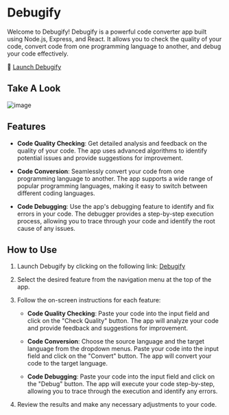 # Debugify

Welcome to Debugify! Debugify is a powerful code converter app built using Node.js, Express, and React. It allows you to check the quality of your code, convert code from one programming language to another, and debug your code effectively.

🚀 [Launch Debugify](https://64a62c19aa400e250cf217b0--playful-llama-45ea46.netlify.app/)


## Take A Look 
![image](https://github.com/RiteshKumarShukla/Debugify/assets/110231091/d7a041c8-4433-4d0f-a1ab-d163c8dfcd3f)


## Features

- **Code Quality Checking**: Get detailed analysis and feedback on the quality of your code. The app uses advanced algorithms to identify potential issues and provide suggestions for improvement.

- **Code Conversion**: Seamlessly convert your code from one programming language to another. The app supports a wide range of popular programming languages, making it easy to switch between different coding languages.

- **Code Debugging**: Use the app's debugging feature to identify and fix errors in your code. The debugger provides a step-by-step execution process, allowing you to trace through your code and identify the root cause of any issues.

## How to Use

1. Launch Debugify by clicking on the following link: [Debugify](https://64a62c19aa400e250cf217b0--playful-llama-45ea46.netlify.app/)

2. Select the desired feature from the navigation menu at the top of the app.

3. Follow the on-screen instructions for each feature:

   - **Code Quality Checking**: Paste your code into the input field and click on the "Check Quality" button. The app will analyze your code and provide feedback and suggestions for improvement.

   - **Code Conversion**: Choose the source language and the target language from the dropdown menus. Paste your code into the input field and click on the "Convert" button. The app will convert your code to the target language.

   - **Code Debugging**: Paste your code into the input field and click on the "Debug" button. The app will execute your code step-by-step, allowing you to trace through the execution and identify any errors.

4. Review the results and make any necessary adjustments to your code.

